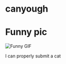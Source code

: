 # canyough


# Funny pic
![Funny GIF](https://media.tenor.com/BP70qe8X0J8AAAAC/crycat-crying-cat.gif)


I can properly submit a cat
